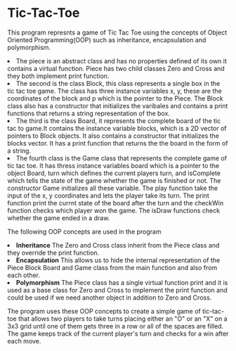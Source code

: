 # Tic-Tac-Toe
This program represnts a game of Tic Tac Toe using the concepts of Object Oriented Programming(OOP) such as inheritance, encapsulation and polymorphism.
<li>The piece is an abstract class and has no properties defined of its own it contains a virtual function. Piece has two child classes Zero and Cross and they both implement print function.
<li>The second is the class Block, this class represents a single box in the tic tac toe game. The class has three instance variables x, y, these are the coordinates of the block and p which is the pointer to the Piece. The Block class also has a constructor that initializes the varibales and contains a print functions that returns a string representation of the box.
<li>The third is the class Board, it represents the complete board of the tic tac to game.It contains the instance variable blocks, which is a 2D vector of pointers to Block objects. It also contains a constructor that initializes the blocks vector. It has a print function that returns the the board in the form of a string.
<li>The fourth class is the Game class that represents the complete game of tic tac toe. It has thress instance variables board which is a pointer to the object Board, turn which defines the current players turn, and isComplete which tells the state of the game whether the game is finished or not. The constructor Game initializes all these variable. The play function take the input of the x, y coordinates and lets the player take its turn. The print function print the currnt state of the board after the turn and the checkWin function checks which player won the game. The isDraw functions check whether the game ended in a draw.

The following OOP concepts are used in the program
<li><b>Inheritance</b> The Zero and Cross class inherit from the Piece class and they override the print function.
<li><b>Encapsulation</b> This allows us to hide the internal representation of the Piece Block Board and Game class from the main function and also from each other.
<li><b>Polymorphism</b> The Piece class has a single virtual function print and it is used as a base class for Zero and Cross to implement the print function and could be used if we need another object in addition to Zero and Cross.

The program uses these OOP concepts to create a simple game of tic-tac-toe that allows two players to take turns placing either an "O" or an "X" on a 3x3 grid until one of them gets three in a row or all of the spaces are filled. The game keeps track of the current player's turn and checks for a win after each move.
